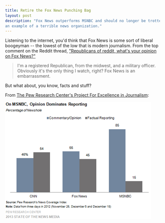 ```yaml
---
title: Retire the Fox News Punching Bag
layout: post
description: "Fox News outperforms MSNBC and should no longer be trotted out as
an example of a terrible news organization."
---
```


Listening to the internet, you'd think that Fox News is some sort of liberal
boogeyman -- the lowest of the low that is modern journalism. From the top
comment on the Reddit thread, ["Republicans of reddit, what's your opinion on Fox
News?"](http://www.reddit.com/r/AskReddit/comments/1nupxs/republicans_of_reddit_whats_your_opinion_on_fox/)

> I'm a registered Republican, from the midwest, and a military
> officer. Obviously it's the only thing I watch, right? Fox News is an
> embarrassment.

But what about, you know, facts and stuff?

From [The Pew Research Center's Project For Excellence in Journalism](http://stateofthemedia.org/2013/special-reports-landing-page/the-changing-tv-news-landscape/):

!["How bad is Fox News?"](/img/msnbc-opinion-reporting.png)
